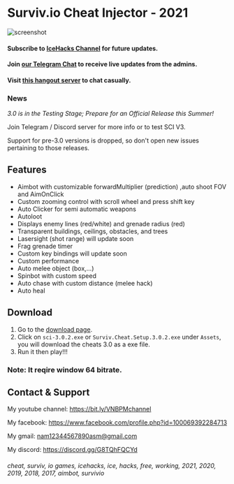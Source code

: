 # Surviv.io Cheat Injector - 2021
![screenshot](https://media.discordapp.net/attachments/822567307410014261/835204258899034193/photo_2021-04-11_22-13-43.jpg)
#### Subscribe to [IceHacks Channel](https://www.youtube.com/c/IceHacks?sub_confirmation=1) for future updates.
#### Join [our Telegram Chat](https://t.me/ice_updates) to receive live updates from the admins.
#### Visit [this hangout server](https://discord.gg/MCtzrWW7BA) to chat casually.

### News
*3.0 is in the Testing Stage; Prepare for an Official Release this Summer!*

Join Telegram / Discord server for more info or to test SCI V3.

Support for pre-3.0 versions is dropped, so don't open new issues pertaining to those releases.

## Features
* Aimbot with customizable forwardMultiplier (prediction) ,auto shoot FOV and AimOnClick
* Custom zooming control with scroll wheel and press shift key
* Auto Clicker for semi automatic weapons
* Autoloot
* Displays enemy lines (red/white) and grenade radius (red)
* Transparent buildings, ceilings, obstacles, and trees
* Lasersight (shot range) will update soon
* Frag grenade timer
* Custom key bindings will update soon
* Custom performance
* Auto melee object (box,...)
* Spinbot with custom speed
* Auto chase with custom distance (melee hack)
* Auto heal

## Download
1. Go to the [download page](https://github.com/iBLiSSIN/SurvivCheatInjector/releases/latest).
2. Click on `sci-3.0.2.exe` or `Surviv.Cheat.Setup.3.0.2.exe` under `Assets`, you will download the cheats 3.0 as a exe file.
3. Run it then play!!!

### Note: It reqire window 64 bitrate.
## Contact & Support
My youtube channel: https://bit.ly/VNBPMchannel

My facebook: https://www.facebook.com/profile.php?id=100069392284713

My gmail: nam12344567890asm@gmail.com

My discord: https://discord.gg/G8TQhFQCYd

###### cheat, surviv, io games, icehacks, ice, hacks, free, working, 2021, 2020, 2019, 2018, 2017, aimbot, survivio
